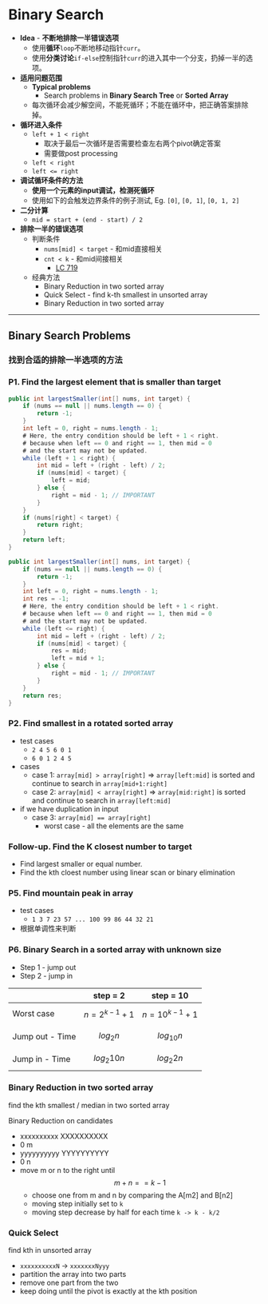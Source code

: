 <extoc></extoc>

# Binary Search

- **Idea** - **不断地排除一半错误选项**
    - 使用**循环**`loop`不断地移动指针`curr`。
    - 使用**分类讨论**`if-else`控制指针`curr`的进入其中一个分支，扔掉一半的选项。
- **适用问题范围**
    - **Typical problems** 
        - Search problems in **Binary Search Tree** or **Sorted Array**
    - 每次循环会减少解空间，不能死循环；不能在循环中，把正确答案排除掉。
- **循环进入条件**
    - `left + 1 < right`
        - 取决于最后一次循环是否需要检查左右两个pivot确定答案
        - 需要做post processing
    - `left < right`
    - `left <= right`
- **调试循环条件的方法**
    - **使用一个元素的input调试，检测死循环**
    - 使用如下的会触发边界条件的例子测试, Eg. `[0]`, `[0, 1]`, `[0, 1, 2]`
- **二分计算**
    - `mid = start + (end - start) / 2`
- **排除一半的错误选项**
    - 判断条件
        - `nums[mid] < target` - 和mid直接相关
        - `cnt < k` - 和mid间接相关
            - [LC 719](https://leetcode.com/problems/find-k-th-smallest-pair-distance/discuss/109082/Approach-the-problem-using-the-%22trial-and-error%22-algorithm)
    - 经典方法
        - Binary Reduction in two sorted array
        - Quick Select - find k-th smallest in unsorted array
        - Binary Reduction in two sorted array

-----
## Binary Search Problems

### 找到合适的排除一半选项的方法

### P1. Find the largest element that is smaller than target

```java
public int largestSmaller(int[] nums, int target) {
    if (nums == null || nums.length == 0) {
        return -1;
    }
    int left = 0, right = nums.length - 1;
    # Here, the entry condition should be left + 1 < right.
    # because when left == 0 and right == 1, then mid = 0
    # and the start may not be updated.
    while (left + 1 < right) {
        int mid = left + (right - left) / 2;
        if (nums[mid] < target) {
            left = mid;
        } else {
            right = mid - 1; // IMPORTANT
        }
    }
    if (nums[right] < target) {
        return right;
    }
    return left;
}
```

```java
public int largestSmaller(int[] nums, int target) {
    if (nums == null || nums.length == 0) {
        return -1;
    }
    int left = 0, right = nums.length - 1;
    int res = -1;
    # Here, the entry condition should be left + 1 < right.
    # because when left == 0 and right == 1, then mid = 0
    # and the start may not be updated.
    while (left <= right) {
        int mid = left + (right - left) / 2;
        if (nums[mid] < target) {
            res = mid;
            left = mid + 1;
        } else {
            right = mid - 1; // IMPORTANT
        }
    }
    return res;
}
```

### P2. Find smallest in a rotated sorted array

- test cases
    - `2 4 5 6 0 1`
    - `6 0 1 2 4 5`
- cases
    - case 1: `array[mid] > array[right]` => `array[left:mid]` is sorted and continue to search in `array[mid+1:right]`
    - case 2: `array[mid] < array[right]` => `array[mid:right]` is sorted and continue to search in `array[left:mid]`
- if we have duplication in input
    - case 3: `array[mid] == array[right]`
        - worst case - all the elements are the same

### Follow-up. Find the K closest number to target

- Find largest smaller or equal number.
- Find the kth cloest number using linear scan or binary elimination

### P5. Find mountain peak in array

- test cases
    - `1 3 7 23 57 ... 100 99 86 44 32 21`
- 根据单调性来判断

### P6. Binary Search in a sorted array with unknown size

- Step 1 - jump out
- Step 2 - jump in

| | step = 2 | step = 10 |
|----|----|----|
| Worst case | $$n=2^{k-1}+1$$ | $$n=10^{k-1}+1$$ |
| Jump out - Time | $$log_{2}n$$ | $$log_{10}n$$ |
| Jump in - Time | $$log_{2}10n$$ | $$log_{2}2n$$ |



### Binary Reduction in two sorted array

find the kth smallest / median in two sorted array

Binary Reduction on candidates

- xxxxxxxxxx   XXXXXXXXXX
- 0            m
- yyyyyyyyyy   YYYYYYYYYY
- 0            n
- move m or n to the right until $$m + n == k - 1$$
    - choose one from m and n by comparing the A[m2] and B[n2]
    - moving step initially set to `k`
    - moving step decrease by half for each time `k -> k - k/2`

### Quick Select 

find kth in unsorted array

- `xxxxxxxxxxN` -> `xxxxxxxNyyy`
- partition the array into two parts
- remove one part from the two
- keep doing until the pivot is exactly at the kth position
